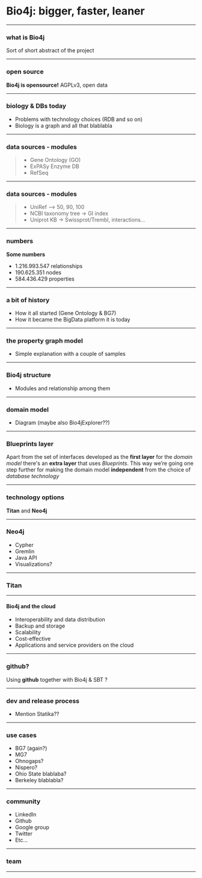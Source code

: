 # Bio4j: bigger, faster, leaner

----

### what is Bio4j

Sort of short abstract of the project

<!-- 4 or more '-' create a new slide -->
----

### open source

**Bio4j is opensource!** AGPLv3, open data

----

### biology & DBs today

* Problems with technology choices (RDB and so on)
* Biology is a graph and all that blablabla

----

### data sources - modules

<!-- 
  the '>' symbol here is for showing items incrementally 
-->
> * Gene Ontology (GO)
> * ExPASy Enzyme DB
> * RefSeq

----

### data sources - modules

> * UniRef --> 50, 90, 100
> * NCBI taxonomy tree -> GI index
> * Uniprot KB -> Swissprot/Trembl, interactions...

----

###  numbers

**Some numbers**

* 1.216.993.547 relationships
* 190.625.351 nodes
* 584.436.429 properties

----

### a bit of history

* How it all started (Gene Ontology & BG7)
* How it became the BigData platform it is today

----

### the property graph model

* Simple explanation with a couple of samples

----

### Bio4j structure

* Modules and relationship among them

----

### domain model

* Diagram (maybe also Bio4jExplorer??)

----

### Blueprints layer

Apart from the set of interfaces developed as the **first layer** for the _domain model_ there's an **extra layer** that uses _Blueprints_. This way we’re going one step further for making the domain model **independent** from the choice of _database technology_

----

### technology options

**Titan** and **Neo4j**

----

### Neo4j

* Cypher
* Gremlin
* Java API
* Visualizations?

----

### Titan

----

#### Bio4j and the cloud

* Interoperability and data distribution
* Backup and storage
* Scalability
* Cost-effective
* Applications and service providers on the cloud

----

### github?

Using **github** together with Bio4j & SBT ? 

----

### dev and release process

* Mention Statika??

----

### use cases

* BG7 (again?)
* MG7
* Ohnogaps?
* Nispero?
* Ohio State blablaba?
* Berkeley blablabla?

----

### community

* LinkedIn
* Github
* Google group
* Twitter
* Etc...

----

###  team

----